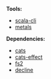 **Tools:**

- [scala-cli][scala-cli-overview]
- [metals][scalameta-metals]

**Dependencies:**

- [cats][typelevel-cats]
- [cats-effect][typelevel-cats-effect]
- [fs2][fs2-install]
- [decline][decline-usage]

[scala-cli-overview]: https://scala-cli.virtuslab.org/docs/overview
[scalameta-metals]: https://scalameta.org/metals/docs
[typelevel-cats]: https://typelevel.org/cats/
[typelevel-cats-effect]: https://typelevel.org/cats-effect/docs/getting-started
[fs2-install]: https://fs2.io/#/getstarted/install
[decline-usage]: https://ben.kirw.in/decline/usage.html
